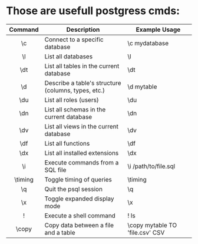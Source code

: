 # Those are usefull postgress cmds:

| Command | Description	                                        | Example Usage           |
| :---:   |-----------------------------------------------------|-------------------------|
\c        | Connect to a specific database                      | \c mydatabase
\l        | List all databases                                  | \l
\dt       | List all tables in the current database             | \dt
\d        | Describe a table's structure (columns, types, etc.) | \d mytable
\du       | List all roles (users)                              | \du
\dn       | List all schemas in the current database            | \dn
\dv       | List all views in the current database              | \dv
\df       | List all functions                                  | \df
\dx       | List all installed extensions                       | \dx
\i        | Execute commands from a SQL file                    | \i /path/to/file.sql
\timing   | Toggle timing of queries                            | \timing
\q        | Quit the psql session                               | \q
\x        | Toggle expanded display mode                        | \x
\!        | Execute a shell command                             | \! ls
\copy     | Copy data between a file and a table                | \copy mytable TO 'file.csv' CSV
